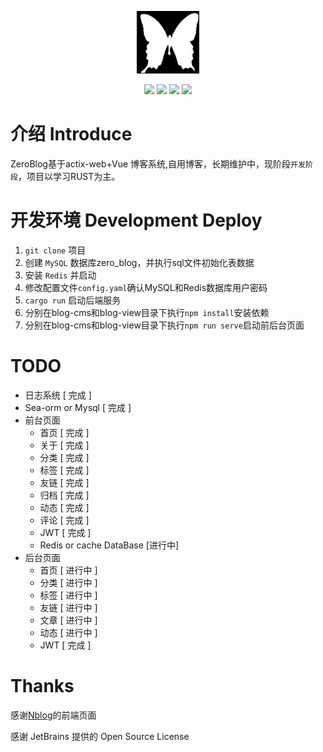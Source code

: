 <p align="center">
	<a href="https://naccl.top/" target="_blank">
		<img src="./pic/logo.jpg" alt="zero_blog logo" style="width: 100px; height: 100px">
	</a>
</p>
<p align="center">
	<img src="https://img.shields.io/badge/RUST-1.78-orange">
	<img src="https://img.shields.io/badge/actix-web">
	<img src="https://img.shields.io/badge/Vue-2.6.11-brightgreen">
	<img src="https://img.shields.io/badge/license-MIT-blue">
	<!-- <img src="https://hits.seeyoufarm.com/api/count/incr/badge.svg?url=https%3A%2F%2Fgithub.com%2FNaccl%2FNBlog&count_bg=%2344CC11&title_bg=%23555555&icon=notist.svg&icon_color=%231296DB&title=hits&edge_flat=false"> -->
</p>

# 介绍 Introduce
  ZeroBlog基于actix-web+Vue 博客系统,自用博客，长期维护中，现阶段`开发阶段`，项目以学习RUST为主。

# 开发环境 Development Deploy 
  1. `git clone` 项目 
  2. 创建 `MySQL` 数据库zero_blog，并执行sql文件初始化表数据
  3. 安装 `Redis` 并启动
  4. 修改配置文件`config.yaml`确认MySQL和Redis数据库用户密码
  5. `cargo run` 启动后端服务 
  6. 分别在blog-cms和blog-view目录下执行`npm install`安装依赖
  7. 分别在blog-cms和blog-view目录下执行`npm run serve`启动前后台页面



# TODO 
 - 日志系统 [ 完成 ]
 - Sea-orm or Mysql [ 完成 ]
 - 前台页面
   - 首页 [ 完成 ]
   - 关于 [ 完成 ]
   - 分类 [ 完成 ]
   - 标签 [ 完成 ]
   - 友链 [ 完成 ]
   - 归档 [ 完成 ]
   - 动态 [ 完成 ]
   - 评论 [ 完成 ]
   - JWT  [ 完成 ]
   - Redis or cache DataBase [进行中]
 - 后台页面
   - 首页 [ 进行中 ]
   - 分类 [ 进行中 ]
   - 标签 [ 进行中 ]
   - 友链 [ 进行中 ]
   - 文章 [ 进行中 ]
   - 动态 [ 进行中 ]
   - JWT  [ 完成 ]
  
# Thanks
 感谢[Nblog](https://github.com/Naccl/NBlog)的前端页面
 
 感谢 JetBrains 提供的 Open Source License